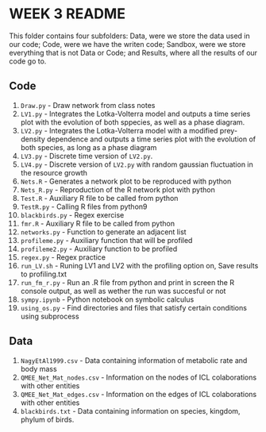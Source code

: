 # WEEK 3 README

This folder contains four subfolders: Data, were we store the data used in our code;
Code, were we have the writen code; Sandbox, were we store everything that is not
Data or Code; and Results, where all the results of our code go to.

## Code
1. `Draw.py` - Draw network from class notes
2. `LV1.py` - Integrates the Lotka-Volterra model and outputs a time series plot with the evolution of both sppecies, as well as a phase diagram.
3. `LV2.py` - Integrates the Lotka-Volterra model with a modified prey-density dependence and outputs a time series plot with the evolution of both species, as long as a phase diagram
4. `LV3.py` - Discrete time version of `LV2.py`.
5. `LV4.py` - Discrete version of `LV2.py` with random gaussian fluctuation in the resource growth
6. `Nets.R` - Generates a network plot to be reproduced with python
7. `Nets_R.py` - Reproduction of the R network plot with python
8. `Test.R` - Auxiliary R file to be called from python
9. `TestR.py` - Calling R files from python9 
10. `blackbirds.py` - Regex exercise
11. `fmr.R` - Auxiliary R file to be called from python
12. `networks.py` - Function to generate an adjacent list
13. `profileme.py` - Auxiliary function that will be profiled
14. `profileme2.py` - Auxiliary function to be profiled
15. `regex.py` - Regex practice
16. `run_LV.sh` - Runing LV1 and LV2 with the profiling option on, Save results to profiling.txt
17. `run_fm_r.py` - Run an .R file from python and print in screen the R console output, as well as wether the run was succesful or not
18. `sympy.ipynb` - Python notebook on symbolic calculus
19. `using_os.py` - Find directories and files that satisfy certain conditions using subprocess

## Data
1. `NagyEtAl1999.csv` - Data containing information of metabolic rate and body mass
2. `QMEE_Net_Mat_nodes.csv` - Information on the nodes of ICL colaborations with other entities
3. `QMEE_Net_Mat_edges.csv` - Information on the edges of ICL colaborations with other entities
4. `blackbirds.txt` - Data containing information on species, kingdom, phylum of birds.


